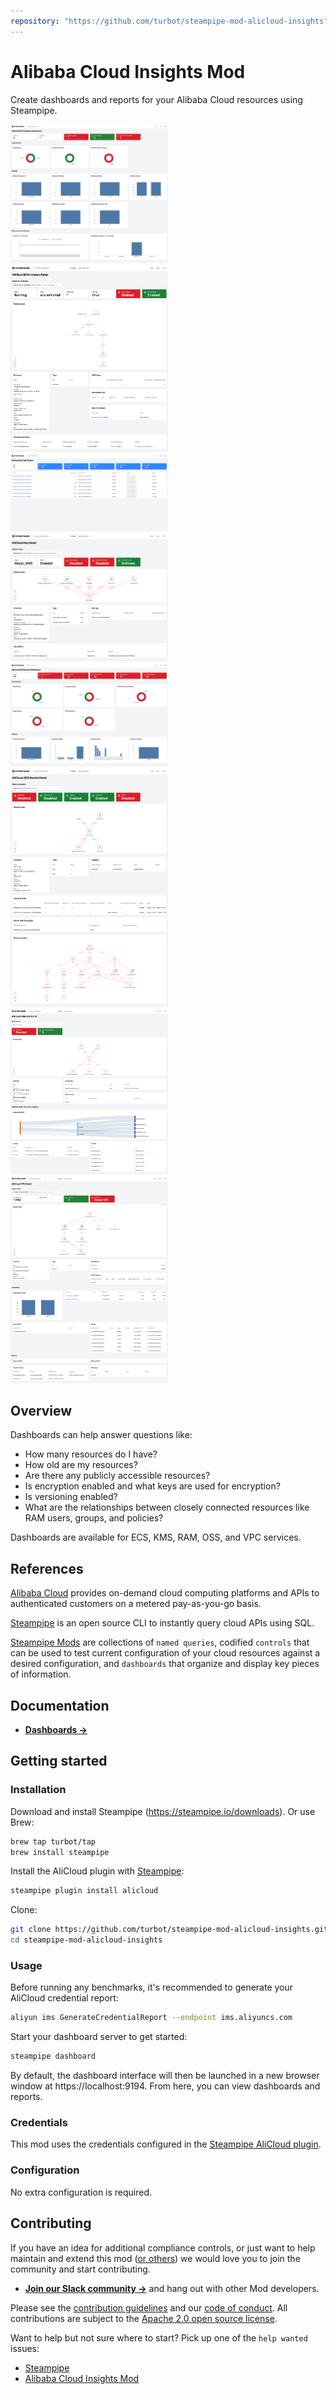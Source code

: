 ```yaml
---
repository: "https://github.com/turbot/steampipe-mod-alicloud-insights"
---
```


# Alibaba Cloud Insights Mod

Create dashboards and reports for your Alibaba Cloud resources using Steampipe.

<img src="https://raw.githubusercontent.com/turbot/steampipe-mod-alicloud-insights/main/docs/images/alicloud_ecs_instance_dashboard.png" width="50%" type="thumbnail"/>
<img src="https://raw.githubusercontent.com/turbot/steampipe-mod-alicloud-insights/main/docs/images/alicloud_ecs_instance_detail.png" width="50%" type="thumbnail"/>
<img src="https://raw.githubusercontent.com/turbot/steampipe-mod-alicloud-insights/main/docs/images/alicloud_kms_key_age_report.png" width="50%" type="thumbnail"/>
<img src="https://raw.githubusercontent.com/turbot/steampipe-mod-alicloud-insights/main/docs/images/alicloud_kms_key_detail.png" width="50%" type="thumbnail"/>
<img src="https://raw.githubusercontent.com/turbot/steampipe-mod-alicloud-insights/main/docs/images/alicloud_oss_bucket_dashboard.png" width="50%" type="thumbnail"/>
<img src="https://raw.githubusercontent.com/turbot/steampipe-mod-alicloud-insights/main/docs/images/alicloud_oss_bucket_detail.png" width="50%" type="thumbnail"/>
<img src="https://raw.githubusercontent.com/turbot/steampipe-mod-alicloud-insights/main/docs/images/alicloud_ram_user_detail.png" width="50%" type="thumbnail"/>
<img src="https://raw.githubusercontent.com/turbot/steampipe-mod-alicloud-insights/main/docs/images/alicloud_vpc_detail.png" width="50%" type="thumbnail"/>

## Overview

Dashboards can help answer questions like:

- How many resources do I have?
- How old are my resources?
- Are there any publicly accessible resources?
- Is encryption enabled and what keys are used for encryption?
- Is versioning enabled?
- What are the relationships between closely connected resources like RAM users, groups, and policies?

Dashboards are available for ECS, KMS, RAM, OSS, and VPC services.

## References

[Alibaba Cloud](https://alibabacloud.com/) provides on-demand cloud computing platforms and APIs to authenticated customers on a metered pay-as-you-go basis.

[Steampipe](https://steampipe.io) is an open source CLI to instantly query cloud APIs using SQL.

[Steampipe Mods](https://steampipe.io/docs/reference/mod-resources#mod) are collections of `named queries`, codified `controls` that can be used to test current configuration of your cloud resources against a desired configuration, and `dashboards` that organize and display key pieces of information.

## Documentation

- **[Dashboards →](https://hub.steampipe.io/mods/turbot/alicloud_insights/dashboards)**

## Getting started

### Installation

Download and install Steampipe (https://steampipe.io/downloads). Or use Brew:

```sh
brew tap turbot/tap
brew install steampipe
```

Install the AliCloud plugin with [Steampipe](https://steampipe.io):

```sh
steampipe plugin install alicloud
```

Clone:

```sh
git clone https://github.com/turbot/steampipe-mod-alicloud-insights.git
cd steampipe-mod-alicloud-insights
```

### Usage

Before running any benchmarks, it's recommended to generate your AliCloud credential report:

```sh
aliyun ims GenerateCredentialReport --endpoint ims.aliyuncs.com
```

Start your dashboard server to get started:

```sh
steampipe dashboard
```

By default, the dashboard interface will then be launched in a new browser window at https://localhost:9194. From here, you can view dashboards and reports.

### Credentials

This mod uses the credentials configured in the [Steampipe AliCloud plugin](https://hub.steampipe.io/plugins/turbot/alicloud).

### Configuration

No extra configuration is required.

## Contributing

If you have an idea for additional compliance controls, or just want to help maintain and extend this mod ([or others](https://github.com/topics/steampipe-mod)) we would love you to join the community and start contributing.

- **[Join our Slack community →](https://steampipe.io/community/join)** and hang out with other Mod developers.

Please see the [contribution guidelines](https://github.com/turbot/steampipe/blob/main/CONTRIBUTING.md) and our [code of conduct](https://github.com/turbot/steampipe/blob/main/CODE_OF_CONDUCT.md). All contributions are subject to the [Apache 2.0 open source license](https://github.com/turbot/steampipe-mod-alicloud-insights/blob/main/LICENSE).

Want to help but not sure where to start? Pick up one of the `help wanted` issues:

- [Steampipe](https://github.com/turbot/steampipe/labels/help%20wanted)
- [Alibaba Cloud Insights Mod](https://github.com/turbot/steampipe-mod-alicloud-insights/labels/help%20wanted)
